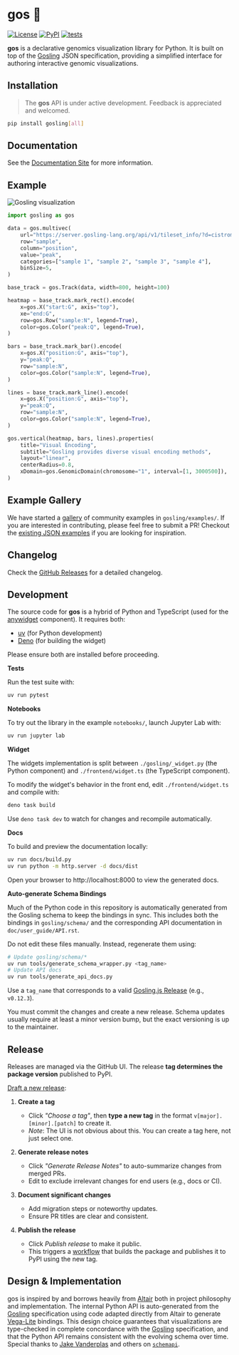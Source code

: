 # gos 🦆

[![License](https://img.shields.io/pypi/l/gosling.svg?color=green)](https://github.com/gosling-lang/gos/raw/main/LICENSE)
[![PyPI](https://img.shields.io/pypi/v/gosling.svg?color=green)](https://pypi.org/project/gosling)
[![tests](https://github.com/gosling-lang/gos/workflows/CI/badge.svg)](https://github.com/gosling-lang/gos/actions)

**gos** is a declarative genomics visualization library for Python. It is built
on top of the [Gosling] JSON specification, providing a simplified interface for
authoring interactive genomic visualizations.

## Installation

> The **gos** API is under active development. Feedback is appreciated and
> welcomed.

```bash
pip install gosling[all]
```

## Documentation

See the [Documentation Site](https://gosling-lang.github.io/gos) for more
information.

## Example

<img src="https://raw.githubusercontent.com/gosling-lang/gos/main/docs/_static/example.gif" alt="Gosling visualization"/>

```python
import gosling as gos

data = gos.multivec(
    url="https://server.gosling-lang.org/api/v1/tileset_info/?d=cistrome-multivec",
    row="sample",
    column="position",
    value="peak",
    categories=["sample 1", "sample 2", "sample 3", "sample 4"],
    binSize=5,
)

base_track = gos.Track(data, width=800, height=100)

heatmap = base_track.mark_rect().encode(
    x=gos.X("start:G", axis="top"),
    xe="end:G",
    row=gos.Row("sample:N", legend=True),
    color=gos.Color("peak:Q", legend=True),
)

bars = base_track.mark_bar().encode(
    x=gos.X("position:G", axis="top"),
    y="peak:Q",
    row="sample:N",
    color=gos.Color("sample:N", legend=True),
)

lines = base_track.mark_line().encode(
    x=gos.X("position:G", axis="top"),
    y="peak:Q",
    row="sample:N",
    color=gos.Color("sample:N", legend=True),
)

gos.vertical(heatmap, bars, lines).properties(
    title="Visual Encoding",
    subtitle="Gosling provides diverse visual encoding methods",
    layout="linear",
    centerRadius=0.8,
    xDomain=gos.GenomicDomain(chromosome="1", interval=[1, 3000500]),
)
```

## Example Gallery

We have started a
[gallery](https://gosling-lang.github.io/gos/gallery/index.html) of community
examples in `gosling/examples/`. If you are interested in contributing, please
feel free to submit a PR! Checkout the
[existing JSON examples](http://gosling-lang.org/examples/) if you are looking
for inspiration.

## Changelog

Check the [GitHub Releases](https://github.com/gosling-lang/gos/releases) for a
detailed changelog.

## **Development**

The source code for **gos** is a hybrid of Python and TypeScript (used for the
[anywidget](https://github.com/manzt/anywidget) component). It requires both:

- [uv](https://github.com/astral-sh/uv) (for Python development)
- [Deno](https://deno.land) (for building the widget)

Please ensure both are installed before proceeding.

**Tests**

Run the test suite with:

```sh
uv run pytest
```

**Notebooks**

To try out the library in the example `notebooks/`, launch Jupyter Lab with:

```sh
uv run jupyter lab
```

**Widget**

The widgets implementation is split between `./gosling/_widget.py` (the Python
component) and `./frontend/widget.ts` (the TypeScript component).

To modify the widget's behavior in the front end, edit `./frontend/widget.ts`
and compile with:

```sh
deno task build
```

Use `deno task dev` to watch for changes and recompile automatically.

**Docs**

To build and preview the documentation locally:

```sh
uv run docs/build.py
uv run python -m http.server -d docs/dist
```

Open your browser to http://localhost:8000 to view the generated docs.

**Auto-generate Schema Bindings**

Much of the Python code in this repository is automatically generated from the
Gosling schema to keep the bindings in sync. This includes both the bindings in
`gosling/schema/` and the corresponding API documentation in
`doc/user_guide/API.rst`.

Do not edit these files manually. Instead, regenerate them using:

```sh
# Update gosling/schema/*
uv run tools/generate_schema_wrapper.py <tag_name>
# Update API docs
uv run tools/generate_api_docs.py
```

Use a `tag_name` that corresponds to a valid
[Gosling.js Release](https://github.com/gosling-lang/gosling.js/releases) (e.g.,
`v0.12.3`).

You must commit the changes and create a new release. Schema updates usually
require at least a minor version bump, but the exact versioning is up to the
maintainer.

## Release

Releases are managed via the GitHub UI. The release **tag determines the package
version** published to PyPI.

[Draft a new release](https://github.com/gosling-lang/gos/releases/new):

1. **Create a tag**

   - Click _"Choose a tag"_, then **type a new tag** in the format
     `v[major].[minor].[patch]` to create it.
   - _Note_: The UI is not obvious about this. You can create a tag here, not
     just select one.

2. **Generate release notes**

   - Click _"Generate Release Notes"_ to auto-summarize changes from merged PRs.
   - Edit to exclude irrelevant changes for end users (e.g., docs or CI).

3. **Document significant changes**

   - Add migration steps or noteworthy updates.
   - Ensure PR titles are clear and consistent.

4. **Publish the release**

   - Click _Publish release_ to make it public.
   - This triggers a [workflow](.github/workflows/release.yml) that builds the
     package and publishes it to PyPI using the new tag.

## Design & Implementation

gos is inspired by and borrows heavily from [Altair] both in project philosophy
and implementation. The internal Python API is auto-generated from the [Gosling]
specification using code adapted directly from Altair to generate [Vega-Lite]
bindings. This design choice guarantees that visualizations are type-checked in
complete concordance with the [Gosling] specification, and that the Python API
remains consistent with the evolving schema over time. Special thanks to
[Jake Vanderplas](https://github.com/jakevdp) and others on
[`schemapi`](https://github.com/altair-viz/altair/tree/master/tools/schemapi).

[Gosling]: https://github.com/gosling-lang/gosling.js
[Altair]: https://github.com/altair-viz/altair
[Vega-Lite]: https://github.com/vega/vega-lite
